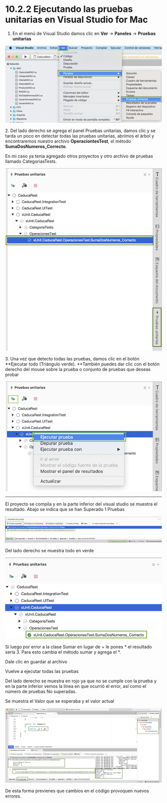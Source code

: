 # 10.2.2 Ejecutando las pruebas unitarias en Visual Studio for Mac

1. En el menú de Visual Studio damos clic en **Ver** -> **Paneles** -> **Pruebas unitarias**

![](<../../.gitbook/assets/image (192).png>)

2\. Del lado derecho se agrega el panel Pruebas unitarias, damos clic y se tarda un poco en detectar todas las pruebas unitarias, abrimos el árbol y encontraremos nuestro archivo **OperaciontesTest**, el método **SumaDosNumeros\_Correcto**.&#x20;

En mi caso ya tenia agregado otros proyectos y otro archivo de pruebas llamado CategoriasTests.

![](<../../.gitbook/assets/image (505).png>)

3\. Una vez que detecto todas las pruebas, damos clic en el botón **Ejecutar todo (Triángulo verde). **También puedes dar clic con el botón derecho del mouse sobre la prueba o conjunto de pruebas que deseas probar

![](<../../.gitbook/assets/image (506).png>)

****

El proyecto se compila y en la parte inferior del visual studio se muestra el resultado. Abajo se indica que se han Superado 1 Pruebas

![](<../../.gitbook/assets/image (507).png>)

Del lado derecho se muestra todo en verde

![](<../../.gitbook/assets/image (508).png>)

Si luego por error a la clase Sumar en lugar de + le pones \* el resultado sería 3. Para esto cambia el método sumar y agrega el \*.

Dale clic en guardar al archivo

Vuelve a ejecutar todas las pruebas

Del lado derecho se muestra en rojo ya que no se cumple con la prueba y en la parte inferior vemos la línea en que ocurrió el error, así como el número de pruebas No superadas.

Se muestra el Valor que se esperaba y el valor actual

![](<../../.gitbook/assets/image (200).png>)

De esta forma previenes que cambios en el código provoquen nuevos errores.

